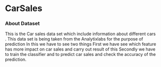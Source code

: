 # CarSales

### About Dataset
This is the Car sales data set which include information about different cars . This data set is being taken from the Analytixlabs for the purpose of prediction
In this we have to see two things
First we have see which feature has more impact on car sales and carry out result of this
Secondly we have to train the classifier and to predict car sales and check the accuracy of the prediction.
